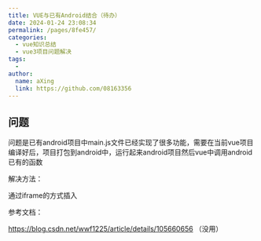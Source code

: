 ```yaml
---
title: VUE与已有Android结合（待办）
date: 2024-01-24 23:08:34
permalink: /pages/8fe457/
categories:
  - vue知识总结
  - vue3项目问题解决
tags:
  - 
author: 
  name: aXing
  link: https://github.com/08163356
---
```


## 问题

问题是已有android项目中main.js文件已经实现了很多功能，需要在当前vue项目编译好后，项目打包到android中，运行起来android项目然后vue中调用android已有的函数

解决方法：

通过iframe的方式插入





参考文档：

https://blog.csdn.net/wwf1225/article/details/105660656 （没用）<!-- more -->
